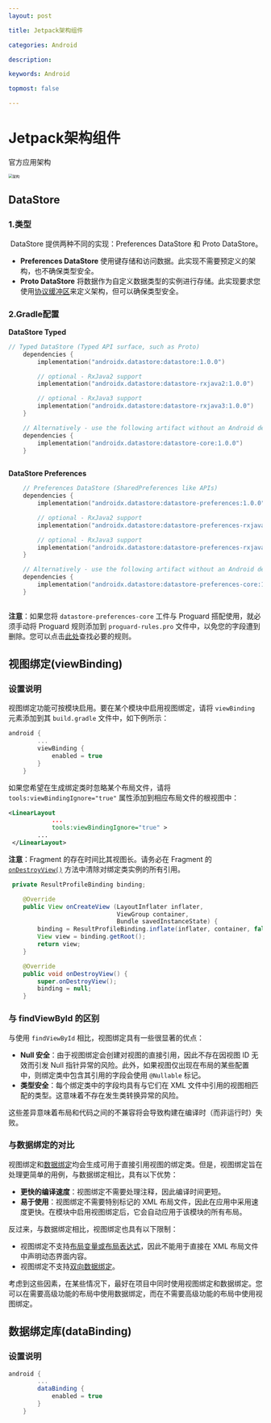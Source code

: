 ```yaml
---
layout: post

title: Jetpack架构组件

categories: Android

description: 

keywords: Android

topmost: false

---
```


# Jetpack架构组件

官方应用架构

<img src="https://gitee.com/sliverfoxwb/image/raw/master/img/1130-1.png" alt="架构" style="zoom:50%;" />



## DataStore

### 1.类型

​	DataStore 提供两种不同的实现：Preferences DataStore 和 Proto DataStore。

- **Preferences DataStore** 使用键存储和访问数据。此实现不需要预定义的架构，也不确保类型安全。
- **Proto DataStore** 将数据作为自定义数据类型的实例进行存储。此实现要求您使用[协议缓冲区](https://developers.google.com/protocol-buffers)来定义架构，但可以确保类型安全。

### 2.Gradle配置

**DataStore Typed**

```kotlin
// Typed DataStore (Typed API surface, such as Proto)
    dependencies {
        implementation("androidx.datastore:datastore:1.0.0")

        // optional - RxJava2 support
        implementation("androidx.datastore:datastore-rxjava2:1.0.0")

        // optional - RxJava3 support
        implementation("androidx.datastore:datastore-rxjava3:1.0.0")
    }

    // Alternatively - use the following artifact without an Android dependency.
    dependencies {
        implementation("androidx.datastore:datastore-core:1.0.0")
    }
    
```

**DataStore Preferences**

```kotlin
    // Preferences DataStore (SharedPreferences like APIs)
    dependencies {
        implementation("androidx.datastore:datastore-preferences:1.0.0")

        // optional - RxJava2 support
        implementation("androidx.datastore:datastore-preferences-rxjava2:1.0.0")

        // optional - RxJava3 support
        implementation("androidx.datastore:datastore-preferences-rxjava3:1.0.0")
    }

    // Alternatively - use the following artifact without an Android dependency.
    dependencies {
        implementation("androidx.datastore:datastore-preferences-core:1.0.0")
    }
    
```

**注意**：如果您将 `datastore-preferences-core` 工件与 Proguard 搭配使用，就必须手动将 Proguard 规则添加到 `proguard-rules.pro` 文件中，以免您的字段遭到删除。您可以点击[此处](https://cs.android.com/androidx/platform/frameworks/support/+/androidx-main:datastore/datastore-preferences/proguard-rules.pro)查找必要的规则。

## 视图绑定(viewBinding)

### 设置说明

视图绑定功能可按模块启用。要在某个模块中启用视图绑定，请将 `viewBinding` 元素添加到其 `build.gradle` 文件中，如下例所示：

```kotlin
android {
        ...
        viewBinding {
            enabled = true
        }
    }
```

如果您希望在生成绑定类时忽略某个布局文件，请将 `tools:viewBindingIgnore="true"` 属性添加到相应布局文件的根视图中：

```xml
<LinearLayout
            ...
            tools:viewBindingIgnore="true" >
        ...
 </LinearLayout>
```

**注意**：Fragment 的存在时间比其视图长。请务必在 Fragment 的 [`onDestroyView()`](https://developer.android.com/reference/kotlin/androidx/fragment/app/Fragment#ondestroyview) 方法中清除对绑定类实例的所有引用。

```java
 private ResultProfileBinding binding;

    @Override
    public View onCreateView (LayoutInflater inflater,
                              ViewGroup container,
                              Bundle savedInstanceState) {
        binding = ResultProfileBinding.inflate(inflater, container, false);
        View view = binding.getRoot();
        return view;
    }

    @Override
    public void onDestroyView() {
        super.onDestroyView();
        binding = null;
    }
```

### 与 findViewById 的区别

与使用 `findViewById` 相比，视图绑定具有一些很显著的优点：

- **Null 安全**：由于视图绑定会创建对视图的直接引用，因此不存在因视图 ID 无效而引发 Null 指针异常的风险。此外，如果视图仅出现在布局的某些配置中，则绑定类中包含其引用的字段会使用 `@Nullable` 标记。
- **类型安全**：每个绑定类中的字段均具有与它们在 XML 文件中引用的视图相匹配的类型。这意味着不存在发生类转换异常的风险。

这些差异意味着布局和代码之间的不兼容将会导致构建在编译时（而非运行时）失败。

### 与数据绑定的对比

视图绑定和[数据绑定](https://developer.android.com/topic/libraries/data-binding)均会生成可用于直接引用视图的绑定类。但是，视图绑定旨在处理更简单的用例，与数据绑定相比，具有以下优势：

- **更快的编译速度**：视图绑定不需要处理注释，因此编译时间更短。
- **易于使用**：视图绑定不需要特别标记的 XML 布局文件，因此在应用中采用速度更快。在模块中启用视图绑定后，它会自动应用于该模块的所有布局。

反过来，与数据绑定相比，视图绑定也具有以下限制：

- 视图绑定不支持[布局变量或布局表达式](https://developer.android.com/topic/libraries/data-binding/expressions)，因此不能用于直接在 XML 布局文件中声明动态界面内容。
- 视图绑定不支持[双向数据绑定](https://developer.android.com/topic/libraries/data-binding/two-way)。

考虑到这些因素，在某些情况下，最好在项目中同时使用视图绑定和数据绑定。您可以在需要高级功能的布局中使用数据绑定，而在不需要高级功能的布局中使用视图绑定。

## 数据绑定库(dataBinding)

### 设置说明

```groovy
android {
        ...
        dataBinding {
            enabled = true
        }
    }
```

